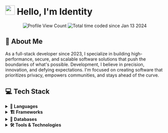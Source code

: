 # <img src="https://media.giphy.com/media/hvRJCLFzcasrR4ia7z/giphy.gif" width="30px"> Hello, I'm Identity

<p align="center">
   <img src="https://komarev.com/ghpvc/?username=Identity-GNU&style=flat-square&label=Profile%20Views&logo=github" alt="Profile View Count"/>
      <img src="https://wakatime.com/badge/user/018d03bf-34bc-4aa3-894b-188ac9146c14.svg" alt="Total time coded since Jan 13 2024" />
   </a>
</p>

## 🚀 About Me
As a full-stack developer since 2023, I specialize in building high-performance, secure, and scalable software solutions that push the boundaries of what's possible. Development, I believe in precision, innovation, and defying expectations. I'm focused on creating software that prioritizes privacy, empowers communities, and stays ahead of the curve.

## 💻 Tech Stack
<div align="left">
  <details >
    <summary><b>🔧 Languages</b></summary>
    <br>
     <img src="https://skillicons.dev/icons?i=react,nodejs,js,ts,py,c&theme=dark" alt="Languages"/>
  </details>

  <details >
    <summary><b>🏗 Frameworks</b></summary>
    <br>
     <img src="https://skillicons.dev/icons?i=express,nextjs,tailwind&theme=dark" alt="Frameworks"/>
  </details>

  <details >
    <summary><b>💾 Databases</b></summary>
    <br>
     <img src="https://skillicons.dev/icons?i=mongodb&theme=dark" alt="Databases"/>
  </details>

  <details >
    <summary><b>🛠 Tools & Technologies</b></summary>
    <br>
     <img src="https://skillicons.dev/icons?i=discord,docker,git,github,npm,visualstudio,vscode,vercel&theme=dark" alt="Tools & Technologies"/>
  </details>
</div>

<div align="center">
</div>
